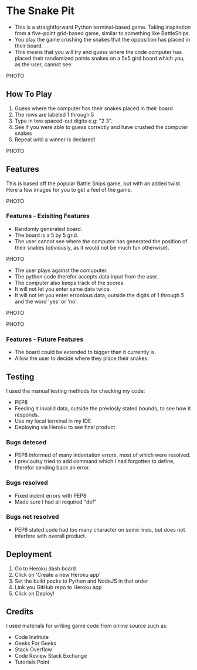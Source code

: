 # The Snake Pit

* This is a straightforward Python terminal-based game. Taking inspiration from a five-point grid-based game, similar to something like BattleShips.
* You play the game crushing the snakes that the opposition has placed in their board.
* This means that you will try and guess where the code computer has placed their randomized points snakes on a 5x5 gird board which you, as the user, cannot see. 


PHOTO

## How To Play 

1. Guess where the computer has their snakes placed in their board.
2. The rows are labeled 1 through 5 
3. Type in two spaced-out digits e.g: "2 3". 
4. See if you were able to guess correctly and have crushed the computer snakes
5. Repeat until a winner is declared!

PHOTO

## Features 

This is based off the popular Battle Ships game, but with an added twist. Here a few images for you to get a feel of the game.

PHOTO

###  Features - Exisiting Features

 - Randomly generated board.
 - The board is a 5 by 5 grid.
 - The user cannot see where the computer has generated the position of their snakes (obviously, as it would not be much fun otherwise).

PHOTO 

* The user plays against the comuputer.
* The python code therefor accepts data input from the user.
* The computer also keeps track of the scores.
* It will not let you enter same data twice. 
* It will not let you enter erronious data, outside the digits of 1 through 5 and the word 'yes' or 'no'. 

PHOTO

PHOTO

###  Features - Future Features 

* The board could be extended to bigger than it currently is. 
* Allow the user to decide where they place their snakes. 

## Testing 

I used the manual testing methods for checking my code: 

- PEP8 
- Feeding it invalid data, outside the previosly stated bounds, to see how it responds. 
- Use my local terminal in my IDE
- Deploying via Heroku to see final product 

### Bugs deteced

- PEP8 informed of many indentation errors, most of which were resolved.
- I previoulsy tried to add command which I had forgotten to define, therefor sending back an error.

### Bugs resolved 

- Fixed indent errors with PEP8
- Made sure I had all required "def" 

### Bugs not resolved 

- PEP8 stated code had too many character on some lines, but does not interfere with overall product. 

## Deployment 

1. Go to Heroku dash board 
2. Click on 'Create a new Heroku app'
3. Set the build packs to Python and NodeJS in that order
4. Link you GitHub repo to Heroku app 
5. Click on Deploy!

## Credits 

I used materials for writing game code from online source such as: 
* Code Institute 
* Geeks For Geeks 
* Stack Overflow
* Code Review Stack Exchange  
* Tutorials Point